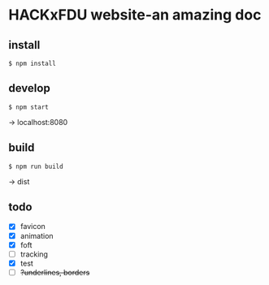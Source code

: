# HACKxFDU website-an amazing doc

## install

`$ npm install`

## develop

`$ npm start`

-> localhost:8080

## build

`$ npm run build`

-> dist

## todo
- [x] favicon
- [x] animation
- [x] foft
- [ ] tracking
- [x] test
- [ ] ~~?underlines, borders~~

